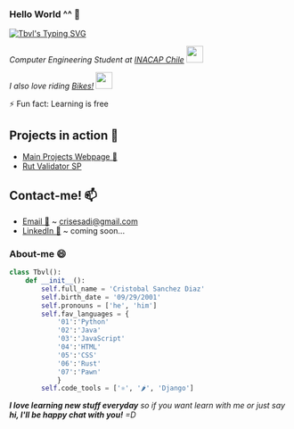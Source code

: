 ### Hello World ^^ 👋
[![Tbvl's Typing SVG](https://readme-typing-svg.demolab.com?font=Comic+Sans+MS&weight=200&size=18&duration=3500&pause=1000&color=2DA7BA&background=0B0B0B00&width=435&lines=~+Tbvl;-+Hungry+for+knowledge)](https://git.io/typing-svg)
<p><em>
Computer Engineering Student at <a href="https://inacap.cl">INACAP Chile</a> <img src="https://media3.giphy.com/media/1oBwBVLGoLteCP2kyD/giphy.gif" width="30">

    
I also love riding <a href="https://en.wikipedia.org/wiki/Motorcycle">Bikes!</a> <img src="https://media4.giphy.com/media/3oz8xwsGcaZWWB8KyY/giphy.gif" width="30"> 
</em></p>
⚡ Fun fact: Learning is free


## Projects in action 🤔

- [Main Projects Webpage 🌱](https://projects.tbvl.cl)
- [Rut Validator SP](https://projects.tbvl.cl/rutvalidator-app)

## Contact-me! 📫

- [Email 📧](mailto:crisesadi@gmail.com) ~ crisesadi@gmail.com
- [LinkedIn 🔗](https://linkedin.com) ~ coming soon...


### About-me  😄

```python
class Tbvl():
    def __init__():
        self.full_name = 'Cristobal Sanchez Diaz'
        self.birth_date = '09/29/2001'
        self.pronouns = ['he', 'him']
        self.fav_languages = {
            '01':'Python'
            '02':'Java'
            '03':'JavaScript'
            '04':'HTML'
            '05':'CSS'
            '06':'Rust'
            '07':'Pawn'
            }
        self.code_tools = ['⚛️', '🌶️', 'Django']

```

<em><b>I love learning new stuff everyday</b> so if you want learn with me or just say <b>hi, I'll be happy chat with you!</b> =D</em>

<!--
**Tobvl/Tobvl** is a ✨ _special_ ✨ repository because its `README.md` (this file) appears on your GitHub profile.

Here are some ideas to get you started:

- 🔭 I’m currently working on ...
- 🌱 I’m currently learning ...
- 👯 I’m looking to collaborate on ...
- 🤔 I’m looking for help with ...
- 💬 Ask me about ...
- 📫 How to reach me: ...
- 😄 Pronouns: ...
- 
-->

